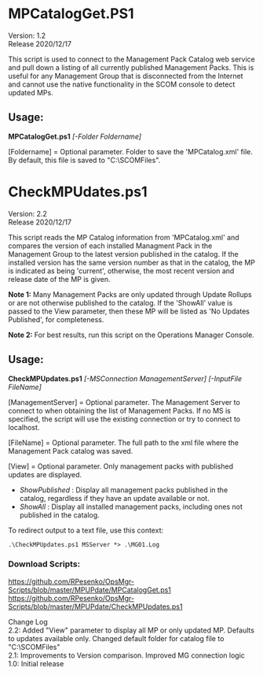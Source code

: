 
# MPCatalogGet.PS1
Version: 1.2    
Release 2020/12/17  

This script is used to connect to the Management Pack Catalog web service and pull down a listing of all currently published Management Packs.  This is useful for any Management Group that is disconnected from the Internet and cannot use the native functionality in the SCOM console to detect updated MPs.

## Usage:
**MPCatalogGet.ps1** *[-Folder Foldername]*

[Foldername] = Optional parameter.  Folder to save the 'MPCatalog.xml' file.  By default, this file is saved to "C:\SCOMFiles".  


# CheckMPUdates.ps1
Version: 2.2    
Release 2020/12/17 

This script reads the MP Catalog information from 'MPCatalog.xml' and compares the version of each installed Managment Pack in the Management Group to the latest version published in the catalog.  If the installed version has the same version number as that in the catalog, the MP is indicated as being 'current', otherwise, the most recent version and release date of the MP is given.  

**Note 1:** Many Management Packs are only updated through Update Rollups or are not otherwise published to the catalog.  If the 'ShowAll' value is passed to the View parameter, then these MP will be listed as 'No Updates Published', for completeness.

**Note 2:** For best results, run this script on the Operations Manager Console.

## Usage:
**CheckMPUpdates.ps1** *[-MSConnection ManagementServer] [-InputFile FileName]*

[ManagementServer] = Optional parameter.  The Management Server to connect to when obtaining the list of Management Packs.  If no MS is specified, the script will use the existing connection or try to connect to localhost.

[FileName] = Optional parameter.  The full path to the xml file where the Management Pack catalog was saved.  

[View] = Optional parameter. Only management packs with published updates are displayed.   
- _ShowPublished_ : Display all management packs published in the catalog, regardless if they have an update available or not.
- _ShowAll_ : Display all installed management packs, including ones not published in the catalog.

To redirect output to a text file, use this context:

`.\CheckMPUpdates.ps1 MSServer *> .\MG01.Log`

### Download Scripts:   
https://github.com/RPesenko/OpsMgr-Scripts/blob/master/MPUPdate/MPCatalogGet.ps1
https://github.com/RPesenko/OpsMgr-Scripts/blob/master/MPUPdate/CheckMPUpdates.ps1

Change Log  
2.2: Added "View" parameter to display all MP or only updated MP. Defaults to updates available only. Changed default folder for catalog file to "C:\SCOMFiles"  
2.1: Improvements to Version comparison. Improved MG connection logic   
1.0: Initial release   